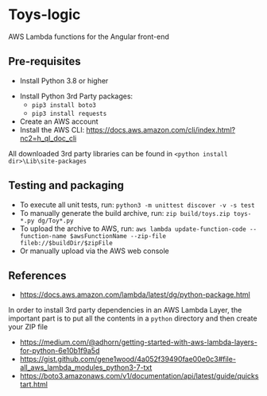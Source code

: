 Toys-logic
============
AWS Lambda functions for the Angular front-end

## Pre-requisites
- Install Python 3.8 or higher
* Install Python 3rd Party packages:
  * `pip3 install boto3`
  * `pip3 install requests`
* Create an AWS account
* Install the AWS CLI: https://docs.aws.amazon.com/cli/index.html?nc2=h_ql_doc_cli

All downloaded 3rd party libraries can be found in `<python install dir>\Lib\site-packages`

## Testing and packaging
* To execute all unit tests, run: `python3 -m unittest discover -v -s test`
* To manually generate the build archive, run: `zip build/toys.zip toys-*.py dg/Toy*.py`
* To upload the archive to AWS, run: `aws lambda update-function-code --function-name $awsFunctionName --zip-file fileb://$buildDir/$zipFile`
* Or manually upload via the AWS web console

## References
* https://docs.aws.amazon.com/lambda/latest/dg/python-package.html

In order to install 3rd party dependencies in an AWS Lambda Layer, the important part is to
put all the contents in a `python` directory and then create your ZIP file

* https://medium.com/@adhorn/getting-started-with-aws-lambda-layers-for-python-6e10b1f9a5d
* https://gist.github.com/gene1wood/4a052f39490fae00e0c3#file-all_aws_lambda_modules_python3-7-txt
* https://boto3.amazonaws.com/v1/documentation/api/latest/guide/quickstart.html